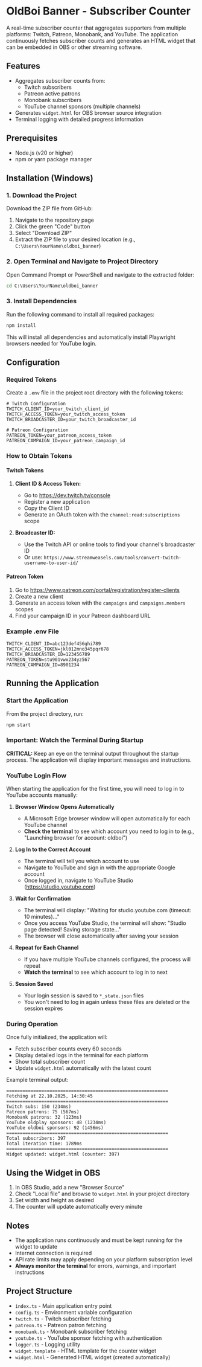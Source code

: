 # OldBoi Banner - Subscriber Counter

A real-time subscriber counter that aggregates supporters from multiple platforms: Twitch, Patreon, Monobank, and YouTube. The application continuously fetches subscriber counts and generates an HTML widget that can be embedded in OBS or other streaming software.

## Features

- Aggregates subscriber counts from:
  - Twitch subscribers
  - Patreon active patrons
  - Monobank subscribers
  - YouTube channel sponsors (multiple channels)
- Generates `widget.html` for OBS browser source integration
- Terminal logging with detailed progress information

## Prerequisites

- Node.js (v20 or higher)
- npm or yarn package manager

## Installation (Windows)

### 1. Download the Project

Download the ZIP file from GitHub:
1. Navigate to the repository page
2. Click the green "Code" button
3. Select "Download ZIP"
4. Extract the ZIP file to your desired location (e.g., `C:\Users\YourName\oldboi_banner`)

### 2. Open Terminal and Navigate to Project Directory

Open Command Prompt or PowerShell and navigate to the extracted folder:

```cmd
cd C:\Users\YourName\oldboi_banner
```

### 3. Install Dependencies

Run the following command to install all required packages:

```cmd
npm install
```

This will install all dependencies and automatically install Playwright browsers needed for YouTube login.

## Configuration

### Required Tokens

Create a `.env` file in the project root directory with the following tokens:

```env
# Twitch Configuration
TWITCH_CLIENT_ID=your_twitch_client_id
TWITCH_ACCESS_TOKEN=your_twitch_access_token
TWITCH_BROADCASTER_ID=your_twitch_broadcaster_id

# Patreon Configuration
PATREON_TOKEN=your_patreon_access_token
PATREON_CAMPAIGN_ID=your_patreon_campaign_id
```

### How to Obtain Tokens

#### Twitch Tokens
1. **Client ID & Access Token:**
   - Go to https://dev.twitch.tv/console
   - Register a new application
   - Copy the Client ID
   - Generate an OAuth token with the `channel:read:subscriptions` scope

2. **Broadcaster ID:**
   - Use the Twitch API or online tools to find your channel's broadcaster ID
   - Or use: `https://www.streamweasels.com/tools/convert-twitch-username-to-user-id/`

#### Patreon Token
1. Go to https://www.patreon.com/portal/registration/register-clients
2. Create a new client
3. Generate an access token with the `campaigns` and `campaigns.members` scopes
4. Find your campaign ID in your Patreon dashboard URL

### Example .env File

```env
TWITCH_CLIENT_ID=abc123def456ghi789
TWITCH_ACCESS_TOKEN=jkl012mno345pqr678
TWITCH_BROADCASTER_ID=123456789
PATREON_TOKEN=stu901vwx234yz567
PATREON_CAMPAIGN_ID=8901234
```

## Running the Application

### Start the Application

From the project directory, run:

```cmd
npm start
```

### Important: Watch the Terminal During Startup

**CRITICAL:** Keep an eye on the terminal output throughout the startup process. The application will display important messages and instructions.

### YouTube Login Flow

When starting the application for the first time, you will need to log in to YouTube accounts manually:

1. **Browser Window Opens Automatically**
   - A Microsoft Edge browser window will open automatically for each YouTube channel
   - **Check the terminal** to see which account you need to log in to (e.g., "Launching browser for account: oldboi")

2. **Log In to the Correct Account**
   - The terminal will tell you which account to use
   - Navigate to YouTube and sign in with the appropriate Google account
   - Once logged in, navigate to YouTube Studio (https://studio.youtube.com)

3. **Wait for Confirmation**
   - The terminal will display: "Waiting for studio.youtube.com (timeout: 10 minutes)..."
   - Once you access YouTube Studio, the terminal will show: "Studio page detected! Saving storage state..."
   - The browser will close automatically after saving your session

4. **Repeat for Each Channel**
   - If you have multiple YouTube channels configured, the process will repeat
   - **Watch the terminal** to see which account to log in to next

5. **Session Saved**
   - Your login session is saved to `*_state.json` files
   - You won't need to log in again unless these files are deleted or the session expires

### During Operation

Once fully initialized, the application will:
- Fetch subscriber counts every 60 seconds
- Display detailed logs in the terminal for each platform
- Show total subscriber count
- Update `widget.html` automatically with the latest count

Example terminal output:
```
============================================================
Fetching at 22.10.2025, 14:30:45
============================================================
Twitch subs: 150 (234ms)
Patreon patrons: 75 (567ms)
Monobank patrons: 32 (123ms)
YouTube oldplay sponsors: 48 (1234ms)
YouTube oldboi sponsors: 92 (1456ms)
============================================================
Total subscribers: 397
Total iteration time: 1789ms
============================================================
Widget updated: widget.html (counter: 397)
```

## Using the Widget in OBS

1. In OBS Studio, add a new "Browser Source"
2. Check "Local file" and browse to `widget.html` in your project directory
3. Set width and height as desired
4. The counter will update automatically every minute

## Notes

- The application runs continuously and must be kept running for the widget to update
- Internet connection is required
- API rate limits may apply depending on your platform subscription level
- **Always monitor the terminal** for errors, warnings, and important instructions

## Project Structure

- `index.ts` - Main application entry point
- `config.ts` - Environment variable configuration
- `twitch.ts` - Twitch subscriber fetching
- `patreon.ts` - Patreon patron fetching
- `monobank.ts` - Monobank subscriber fetching
- `youtube.ts` - YouTube sponsor fetching with authentication
- `logger.ts` - Logging utility
- `widget.template` - HTML template for the counter widget
- `widget.html` - Generated HTML widget (created automatically)
